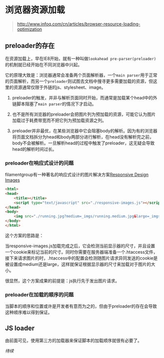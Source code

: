 # 浏览器资源加载

> http://www.infoq.com/cn/articles/browser-resource-loading-optimization

## preloader的存在

在资源加载上，早在IE8开始，就有一种叫做`lookahead pre-parser(preloader)`的机制就已经开始在不同浏览器中兴起。

它的原理大致是：浏览器通常会准备两个页面解析器，一个`main parser`用于正常的页面解析，而另一个`preloader`则试图去文档中搜寻更多需要加载的资源，但这里的资源通常仅限于外链的js、stylesheet、image。

1. preloader的触发，并非与解析页面同时开始，而通常是加载某个head中的外链脚本阻塞了`main parser`的情况下才启动。

2. 也不是所有浏览器的preloader会把图片列为预加载的资源，可能它认为图片加载过于耗费带宽而不把它列为预加载资源之列。

3. preloader并非最优，在某些浏览器中它会阻塞body的解析。因为有的浏览器将页面文档拆分为head和body两部分进行解析，在head没有解析完之前，body不会被解析。一旦解析head的过程中触发了preloader，这无疑会导致head的解析时间过长。


### preloader在响应式设计的问题

filamentgroup有一种著名的响应式设计的图片解决方案[Responsive Design Images](https://github.com/filamentgroup/Responsive-Images/tree/cookie-driven)

```html
<html>
<head>
    <title></title>
    <script type="text/javascript" src="./responsive-images.js"></script>
</head>
<body>
    <img src="./running.jpg?medium=_imgs/running.medium.jpg&large=_imgs/running.large.jpg">
</body>
</html>
```

这个方案的思路是：

当responsive-images.js加载完成之后，它会检测当前显示器的尺寸，并且设置一个cookie来标记当前的尺寸。同时你需要在服务器端准备一个.htaccess文件，接下来请求图片的时，.htaccess中的配置会检测随图片请求异同发送的cookie是被设置成medium还是large，这样就保证根据显示器的尺寸来加载对于图片的大小。

很显然，这个方案成果的前提是：js执行先于发出图片请求。

### preloader在加载的顺序的问题

当脚本的顺序和位置或许是开发者有意而为之的，但由于preloader的存在会导致这种顺序难以得到保证。

## JS loader

由前面可见，使用第三方的加载器来保证脚本的加载顺序就很有必要了。



*待续*
